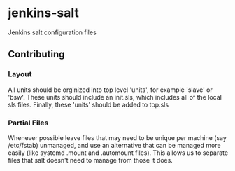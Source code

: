 # jenkins-salt
Jenkins salt configuration files

## Contributing

### Layout

All units should be orginized into top level 'units', for example 'slave' or 'bsw'.  These units should include an init.sls, which includes all of the local sls files.  Finally, these 'units' should be added to top.sls

### Partial Files

Whenever possible leave files that may need to be unique per machine (say /etc/fstab) unmanaged, and use an alternative that can be managed more easily (like systemd .mount and .automount files). This allows us to separate files that salt doesn't need to manage from those it does.
